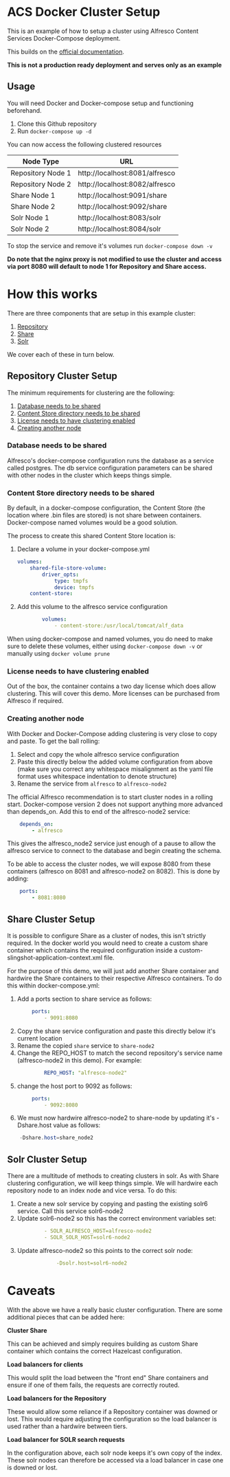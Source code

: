 # ACS Docker Cluster Setup

This is an example of how to setup a cluster using Alfresco Content Services Docker-Compose deployment.

This builds on the [official documentation](https://docs.alfresco.com/6.2/concepts/ha-intro.html).

**This is not a production ready deployment and serves only as an example**

## Usage

You will need Docker and Docker-compose setup and functioning beforehand.

1. Clone this Github repository
2. Run `docker-compose up -d`

You can now access the following clustered resources

Node Type | URL
--- | ---
Repository Node 1 | http://localhost:8081/alfresco
Repository Node 2 | http://localhost:8082/alfresco
Share Node 1 | http://localhost:9091/share
Share Node 2 | http://localhost:9092/share
Solr Node 1 | http://localhost:8083/solr
Solr Node 2 | http://localhost:8084/solr

To stop the service and remove it's volumes run `docker-compose down -v`

**Do note that the nginx proxy is not modified to use the cluster and access via port 8080 will default to node 1 for Repository and Share access.**


# How this works

There are three components that are setup in this example cluster:

1. [Repository](#Repository-Cluster-Setup)
2. [Share](#Share-Cluster-Setup)
3. [Solr](#Solr-Cluster-Setup)

We cover each of these in turn below.

## Repository Cluster Setup

The minimum requirements for clustering are the following:

1. [Database needs to be shared](#Database-needs-to-be-shared)
2. [Content Store directory needs to be shared](#Content-Store-directory-needs-to-be-shared)
3. [License needs to have clustering enabled](#License-needs-to-have-clustering-enabled)
4. [Creating another node](#Creating-another-node)

### Database needs to be shared

Alfresco's docker-compose configuration runs the database as a service called postgres. The db service configuration parameters can be shared with other nodes in the cluster which keeps things simple.

### Content Store directory needs to be shared

By default, in a docker-compose configuration, the Content Store (the location where .bin files are stored) is not share between containers. Docker-compose named volumes would be a good solution.

The process to create this shared Content Store location is:

1. Declare a volume in your docker-compose.yml
    ```yaml
    volumes:
        shared-file-store-volume:
            driver_opts:
                type: tmpfs
                device: tmpfs
        content-store:
    ```

2. Add this volume to the alfresco service configuration
    ```yaml
            volumes: 
                - content-store:/usr/local/tomcat/alf_data
    ```

When using docker-compose and named volumes, you do need to make sure to delete these volumes, either using `docker-compose down -v` or manually using `docker volume prune`

### License needs to have clustering enabled

Out of the box, the container contains a two day license which does allow clustering. This will cover this demo. More licenses can be purchased from Alfresco if required.

### Creating another node

With Docker and Docker-Compose adding clustering is very close to copy and paste. To get the ball rolling:
1. Select and copy the whole alfresco service configuration
2. Paste this directly below the added volume configuration from above (make sure you correct any whitespace misalignment as the yaml file format uses whitespace indentation to denote structure)
3. Rename the service from `alfresco` to `alfresco-node2`

The official Alfresco recommendation is to start cluster nodes in a rolling start. Docker-compose version 2 does not support anything more advanced than depends_on. Add this to end of the alfresco-node2 service:
```yaml
    depends_on: 
        - alfresco
```

This gives the alfresco_node2 service just enough of a pause to allow the alfresco service to connect to the database and begin creating the schema.

To be able to access the cluster nodes, we will expose 8080 from these containers (alfresco on 8081 and alfresco-node2 on 8082). This is done by adding:

```yaml
    ports: 
        - 8081:8080
```

## Share Cluster Setup

It is possible to configure Share as a cluster of nodes, this isn't strictly required. In the docker world you would need to create a custom share container which contains the required configuration inside a custom-slingshot-application-context.xml file. 

For the purpose of this demo, we will just add another Share container and hardwire the Share containers to their respective Alfresco containers. To do this within docker-compose.yml:
1. Add a ports section to share service as follows:
```yaml
        ports:
            - 9091:8080
```
2. Copy the share service configuration and paste this directly below it's current location
3. Rename the copied `share` service to `share-node2`
4. Change the REPO_HOST to match the second repository's service name (alfresco-node2 in this demo). For example:
```yaml
            REPO_HOST: "alfresco-node2"
```
5. change the host port to 9092 as follows:
```yaml
        ports: 
            - 9092:8080
```
6. We must now hardwire alfresco-node2 to share-node by updating it's -Dshare.host value as follows:
```java
    -Dshare.host=share_node2
```

## Solr Cluster Setup

There are a multitude of methods to creating clusters in solr. As with Share clustering configuration, we will keep things simple. We will hardwire each repository node to an index node and vice versa. To do this:

1. Create a new solr service by copying and pasting the existing solr6 service. Call this service solr6-node2
2. Update solr6-node2 so this has the correct environment variables set:
```yaml
            - SOLR_ALFRESCO_HOST=alfresco-node2
            - SOLR_SOLR_HOST=solr6-node2
```
3. Update alfresco-node2 so this points to the correct solr node:
```yaml
                -Dsolr.host=solr6-node2
```

# Caveats

With the above we have a really basic cluster configuration. There are some additional pieces that can be added here:

**Cluster Share**

This can be achieved and simply requires building as custom Share container which contains the correct Hazelcast configuration.

**Load balancers for clients**

This would split the load between the "front end" Share containers and ensure if one of them fails, the requests are correctly routed.
	
**Load balancers for the Repository**

These would allow some reliance if a Repository container was downed or lost. This would require adjusting the configuration so the load balancer is used rather than a hardwire between tiers.

**Load balancer for SOLR search requests**

In the configuration above, each solr node keeps it's own copy of the index. These solr nodes can therefore be accessed via a load balancer in case one is downed or lost.
